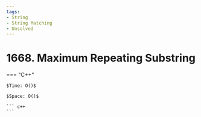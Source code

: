 ```yaml
---
tags:
- String
- String Matching
- Unsolved
---
```



# 1668. Maximum Repeating Substring

=== "C++"

    $Time: O()$

    $Space: O()$

    ``` c++
    ```